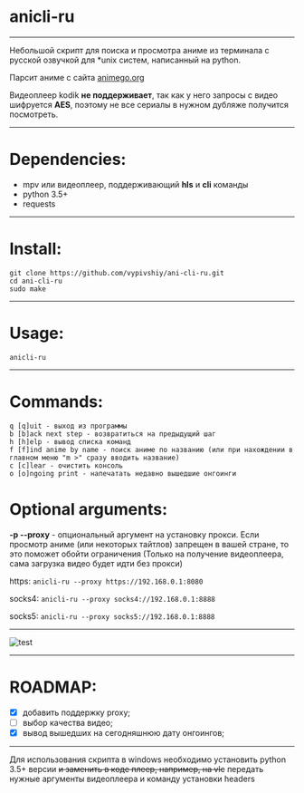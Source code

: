 # anicli-ru
___
Небольшой скрипт для поиска и просмотра аниме из терминала с русской озвучкой для *unix систем, написанный на python.

Парсит аниме с сайта [animego.org](https://animego.org/) 

Видеоплеер kodik **не поддерживает**, так как у него запросы с видео шифруется **AES**, 
поэтому не все сериалы в нужном дубляже получится посмотреть.
___
# Dependencies:
* mpv или видеоплеер, поддерживающий __hls__ и __cli__ команды
* python 3.5+
* requests
___
# Install:

```
git clone https://github.com/vypivshiy/ani-cli-ru.git
cd ani-cli-ru
sudo make
```
___
# Usage:
`anicli-ru`
___
# Commands:
```
q [q]uit - выход из программы
b [b]ack next step - возвратиться на предыдущий шаг
h [h]elp - вывод списка команд
f [f]ind anime by name - поиск аниме по названию (или при нахождении в главном меню "m >" сразу вводить название)
c [c]lear - очистить консоль
o [o]ngoing print - напечатать недавно вышедшие онгоинги
```
# Optional arguments:
**-p --proxy** - опциональный аргумент на установку прокси. Если просмотр аниме (или некоторых тайтлов) 
запрещен в вашей стране, то это поможет обойти ограничения (Только на получение видеоплеера, сама загрузка видео будет 
идти без прокси)

https: `anicli-ru --proxy https://192.168.0.1:8080`

socks4: `anicli-ru --proxy socks4://192.168.0.1:8888`

socks5: `anicli-ru --proxy socks5://192.168.0.1:8888`
___
![test](https://i.imgur.com/BgUS2GO.png)
___
# ROADMAP:

- [x] добавить поддержку proxy;
- [ ] выбор качества видео;
- [x] вывод вышедших на сегодняшнюю дату онгоингов;
___
Для использования скрипта в windows необходимо установить python 3.5+ версии 
~~и заменить в коде плеер, например, на vlc~~ 
передать нужные аргументы видеоплеера и команду установки headers
